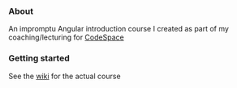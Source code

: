 ### About

An impromptu Angular introduction course I created as part of my coaching/lecturing for [CodeSpace](https://www.codespace.co.za/)

### Getting started

See the [wiki](https://github.com/VincentK-ZA/angular-course/wiki/installing-and-creating-an-angular-project) for the actual course
